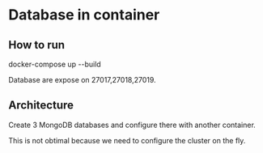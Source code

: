 # Database in container

## How to run 

docker-compose up --build

Database are expose on 27017,27018,27019.

## Architecture

Create 3 MongoDB databases and configure there with another container.

This is not obtimal because we need to configure the cluster on the fly.
